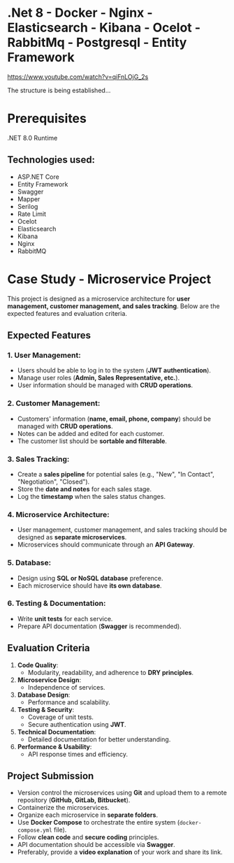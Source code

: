 # .Net 8 - Docker - Nginx -Elasticsearch - Kibana - Ocelot - RabbitMq - Postgresql - Entity Framework

https://www.youtube.com/watch?v=qiFnLOjG_2s

The structure is being established...
# Prerequisites
.NET 8.0 Runtime


  ## Technologies used:

* ASP.NET Core
* Entity Framework
* Swagger
* Mapper
* Serilog
* Rate Limit
* Ocelot
* Elasticsearch
* Kibana
* Nginx
* RabbitMQ

# Case Study - Microservice Project

This project is designed as a microservice architecture for **user management, customer management, and sales tracking**. Below are the expected features and evaluation criteria.

## Expected Features

### 1. User Management:
- Users should be able to log in to the system (**JWT authentication**).
- Manage user roles (**Admin, Sales Representative, etc.**).
- User information should be managed with **CRUD operations**.

### 2. Customer Management:
- Customers' information (**name, email, phone, company**) should be managed with **CRUD operations**.
- Notes can be added and edited for each customer.
- The customer list should be **sortable and filterable**.

### 3. Sales Tracking:
- Create a **sales pipeline** for potential sales (e.g., "New", "In Contact", "Negotiation", "Closed").
- Store the **date and notes** for each sales stage.
- Log the **timestamp** when the sales status changes.

### 4. Microservice Architecture:
- User management, customer management, and sales tracking should be designed as **separate microservices**.
- Microservices should communicate through an **API Gateway**.

### 5. Database:
- Design using **SQL or NoSQL database** preference.
- Each microservice should have **its own database**.

### 6. Testing & Documentation:
- Write **unit tests** for each service.
- Prepare API documentation (**Swagger** is recommended).

## Evaluation Criteria

1. **Code Quality**:  
   - Modularity, readability, and adherence to **DRY principles**.  
2. **Microservice Design**:  
   - Independence of services.  
3. **Database Design**:  
   - Performance and scalability.  
4. **Testing & Security**:  
   - Coverage of unit tests.  
   - Secure authentication using **JWT**.  
5. **Technical Documentation**:  
   - Detailed documentation for better understanding.  
6. **Performance & Usability**:  
   - API response times and efficiency.  

## Project Submission

- Version control the microservices using **Git** and upload them to a remote repository (**GitHub, GitLab, Bitbucket**).
- Containerize the microservices.
- Organize each microservice in **separate folders**.
- Use **Docker Compose** to orchestrate the entire system (`docker-compose.yml` file).
- Follow **clean code** and **secure coding** principles.
- API documentation should be accessible via **Swagger**.
- Preferably, provide a **video explanation** of your work and share its link.

